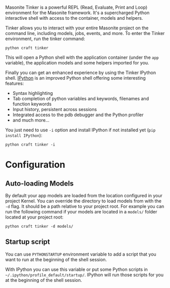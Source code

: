 Masonite Tinker is a powerful REPL (Read, Evaluate, Print and Loop) environment for the Masonite
framework. It's a supercharged Python interactive shell with access to the container, models and
helpers.

Tinker allows you to interact with your entire Masonite project on the command line, including
models, jobs, events, and more. To enter the Tinker environment, run the tinker command:

```
python craft tinker
```

This will open a Python shell with the application container (under the `app` variable), the application models and
some helpers imported for you.

Finally you can get an enhanced experience by using the Tinker IPython shell.
[IPython](https://ipython.org/) is an improved Python shell offering some interesting features:

- Syntax highlighting
- Tab completion of python variables and keywords, filenames and function keywords
- Input history, persistent across sessions
- Integrated access to the pdb debugger and the Python profiler
- and much more...

You just need to use `-i` option and install IPython if not installed yet (`pip install IPython`):

```
python craft tinker -i
```

# Configuration

## Auto-loading Models

By default your app models are loaded from the location configured in your project Kernel.
You can override the directory to load models from with the `-d` flag. It should
be a path relative to your project root. For example you can run the following command if your
models are located in a `models/` folder located at your project root:

```
python craft tinker -d models/
```

## Startup script

You can use `PYTHONSTARTUP` environment variable to add a script that you want to run at the
beginning of the shell session.

With IPython you can use this variable or put some Python scripts
in `~/.ipython/profile_default/startup/`. IPython will run those scripts for you at the beginning
of the shell session.
